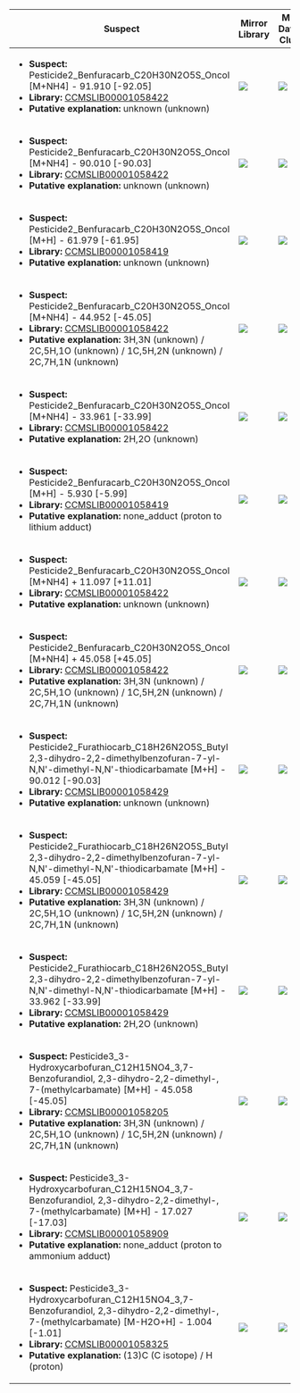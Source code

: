 | Suspect | Mirror Library | Mirror Dataset Cluster | Image |
| --- | --- | --- | --- |
| <ul><li><b>Suspect:</b> Pesticide2_Benfuracarb_C20H30N2O5S_Oncol [M+NH4] -  91.910 [-92.05]</li><li><b>Library:</b> [CCMSLIB00001058422](https://gnps.ucsd.edu/ProteoSAFe/gnpslibraryspectrum.jsp?SpectrumID=CCMSLIB00001058422)</li><li><b>Putative explanation:</b> unknown (unknown)</li></ul> | ![](https://metabolomics-usi.ucsd.edu/svg/mirror?usi1=mzspec:MSV000080604:Pesticide_Mix2_pos.mzXML:scan:3103&usi2=mzspec:GNPSLIBRARY:CCMSLIB00001058422&mz_min=50&mz_max=500) | ![](https://metabolomics-usi.ucsd.edu/svg/mirror?usi1=mzspec:MSV000080604:Pesticide_Mix2_pos.mzXML:scan:3103&usi2=mzspec:MSV000084314:MSV000080604.mgf:scan:3753&mz_min=50&mz_max=500) | [View USI](https://metabolomics-usi.ucsd.edu/svg/?usi=mzspec:MSV000080604:Pesticide_Mix2_pos.mzXML:scan:3103&mz_min=50&mz_max=500)| 
| <ul><li><b>Suspect:</b> Pesticide2_Benfuracarb_C20H30N2O5S_Oncol [M+NH4] -  90.010 [-90.03]</li><li><b>Library:</b> [CCMSLIB00001058422](https://gnps.ucsd.edu/ProteoSAFe/gnpslibraryspectrum.jsp?SpectrumID=CCMSLIB00001058422)</li><li><b>Putative explanation:</b> unknown (unknown)</li></ul> | ![](https://metabolomics-usi.ucsd.edu/svg/mirror?usi1=mzspec:MSV000080616:Pesticide_Mix2_pos_14k.mzXML:scan:3901&usi2=mzspec:GNPSLIBRARY:CCMSLIB00001058422&mz_min=50&mz_max=500) | ![](https://metabolomics-usi.ucsd.edu/svg/mirror?usi1=mzspec:MSV000080616:Pesticide_Mix2_pos_14k.mzXML:scan:3901&usi2=mzspec:MSV000084314:MSV000080616.mgf:scan:3808&mz_min=50&mz_max=500) | [View USI](https://metabolomics-usi.ucsd.edu/svg/?usi=mzspec:MSV000080616:Pesticide_Mix2_pos_14k.mzXML:scan:3901&mz_min=50&mz_max=500)| 
| <ul><li><b>Suspect:</b> Pesticide2_Benfuracarb_C20H30N2O5S_Oncol [M+H] -  61.979 [-61.95]</li><li><b>Library:</b> [CCMSLIB00001058419](https://gnps.ucsd.edu/ProteoSAFe/gnpslibraryspectrum.jsp?SpectrumID=CCMSLIB00001058419)</li><li><b>Putative explanation:</b> unknown (unknown)</li></ul> | ![](https://metabolomics-usi.ucsd.edu/svg/mirror?usi1=mzspec:MSV000080616:Pesticide_Mix2_pos_14k.mzXML:scan:3898&usi2=mzspec:GNPSLIBRARY:CCMSLIB00001058419&mz_min=50&mz_max=500) | ![](https://metabolomics-usi.ucsd.edu/svg/mirror?usi1=mzspec:MSV000080616:Pesticide_Mix2_pos_14k.mzXML:scan:3898&usi2=mzspec:MSV000084314:MSV000080616.mgf:scan:3738&mz_min=50&mz_max=500) | [View USI](https://metabolomics-usi.ucsd.edu/svg/?usi=mzspec:MSV000080616:Pesticide_Mix2_pos_14k.mzXML:scan:3898&mz_min=50&mz_max=500)| 
| <ul><li><b>Suspect:</b> Pesticide2_Benfuracarb_C20H30N2O5S_Oncol [M+NH4] -  44.952 [-45.05]</li><li><b>Library:</b> [CCMSLIB00001058422](https://gnps.ucsd.edu/ProteoSAFe/gnpslibraryspectrum.jsp?SpectrumID=CCMSLIB00001058422)</li><li><b>Putative explanation:</b> 3H,3N (unknown) / 2C,5H,1O (unknown) / 1C,5H,2N (unknown) / 2C,7H,1N (unknown)</li></ul> | ![](https://metabolomics-usi.ucsd.edu/svg/mirror?usi1=mzspec:MSV000080616:Pesticide_Mix2_pos_14k.mzXML:scan:3898&usi2=mzspec:GNPSLIBRARY:CCMSLIB00001058422&mz_min=50&mz_max=500) | ![](https://metabolomics-usi.ucsd.edu/svg/mirror?usi1=mzspec:MSV000080616:Pesticide_Mix2_pos_14k.mzXML:scan:3898&usi2=mzspec:MSV000084314:MSV000080616.mgf:scan:3808&mz_min=50&mz_max=500) | [View USI](https://metabolomics-usi.ucsd.edu/svg/?usi=mzspec:MSV000080616:Pesticide_Mix2_pos_14k.mzXML:scan:3898&mz_min=50&mz_max=500)| 
| <ul><li><b>Suspect:</b> Pesticide2_Benfuracarb_C20H30N2O5S_Oncol [M+NH4] -  33.961 [-33.99]</li><li><b>Library:</b> [CCMSLIB00001058422](https://gnps.ucsd.edu/ProteoSAFe/gnpslibraryspectrum.jsp?SpectrumID=CCMSLIB00001058422)</li><li><b>Putative explanation:</b> 2H,2O (unknown)</li></ul> | ![](https://metabolomics-usi.ucsd.edu/svg/mirror?usi1=mzspec:MSV000080616:Pesticide_Mix2_pos_14k.mzXML:scan:3645&usi2=mzspec:GNPSLIBRARY:CCMSLIB00001058422&mz_min=50&mz_max=500) | ![](https://metabolomics-usi.ucsd.edu/svg/mirror?usi1=mzspec:MSV000080616:Pesticide_Mix2_pos_14k.mzXML:scan:3645&usi2=mzspec:MSV000084314:MSV000080616.mgf:scan:3808&mz_min=50&mz_max=500) | [View USI](https://metabolomics-usi.ucsd.edu/svg/?usi=mzspec:MSV000080616:Pesticide_Mix2_pos_14k.mzXML:scan:3645&mz_min=50&mz_max=500)| 
| <ul><li><b>Suspect:</b> Pesticide2_Benfuracarb_C20H30N2O5S_Oncol [M+H] -   5.930 [-5.99]</li><li><b>Library:</b> [CCMSLIB00001058419](https://gnps.ucsd.edu/ProteoSAFe/gnpslibraryspectrum.jsp?SpectrumID=CCMSLIB00001058419)</li><li><b>Putative explanation:</b> none_adduct (proton to lithium adduct)</li></ul> | ![](https://metabolomics-usi.ucsd.edu/svg/mirror?usi1=mzspec:MSV000080616:Pesticide_Mix2_pos_14k.mzXML:scan:3637&usi2=mzspec:GNPSLIBRARY:CCMSLIB00001058419&mz_min=50&mz_max=500) | ![](https://metabolomics-usi.ucsd.edu/svg/mirror?usi1=mzspec:MSV000080616:Pesticide_Mix2_pos_14k.mzXML:scan:3637&usi2=mzspec:MSV000084314:MSV000080616.mgf:scan:3738&mz_min=50&mz_max=500) | [View USI](https://metabolomics-usi.ucsd.edu/svg/?usi=mzspec:MSV000080616:Pesticide_Mix2_pos_14k.mzXML:scan:3637&mz_min=50&mz_max=500)| 
| <ul><li><b>Suspect:</b> Pesticide2_Benfuracarb_C20H30N2O5S_Oncol [M+NH4] +  11.097 [+11.01]</li><li><b>Library:</b> [CCMSLIB00001058422](https://gnps.ucsd.edu/ProteoSAFe/gnpslibraryspectrum.jsp?SpectrumID=CCMSLIB00001058422)</li><li><b>Putative explanation:</b> unknown (unknown)</li></ul> | ![](https://metabolomics-usi.ucsd.edu/svg/mirror?usi1=mzspec:MSV000080604:Pesticide_Mix2_pos.mzXML:scan:2482&usi2=mzspec:GNPSLIBRARY:CCMSLIB00001058422&mz_min=50&mz_max=500) | ![](https://metabolomics-usi.ucsd.edu/svg/mirror?usi1=mzspec:MSV000080604:Pesticide_Mix2_pos.mzXML:scan:2482&usi2=mzspec:MSV000084314:MSV000080604.mgf:scan:3753&mz_min=50&mz_max=500) | [View USI](https://metabolomics-usi.ucsd.edu/svg/?usi=mzspec:MSV000080604:Pesticide_Mix2_pos.mzXML:scan:2482&mz_min=50&mz_max=500)| 
| <ul><li><b>Suspect:</b> Pesticide2_Benfuracarb_C20H30N2O5S_Oncol [M+NH4] +  45.058 [+45.05]</li><li><b>Library:</b> [CCMSLIB00001058422](https://gnps.ucsd.edu/ProteoSAFe/gnpslibraryspectrum.jsp?SpectrumID=CCMSLIB00001058422)</li><li><b>Putative explanation:</b> 3H,3N (unknown) / 2C,5H,1O (unknown) / 1C,5H,2N (unknown) / 2C,7H,1N (unknown)</li></ul> | ![](https://metabolomics-usi.ucsd.edu/svg/mirror?usi1=mzspec:MSV000080616:Pesticide_Mix2_pos_14k.mzXML:scan:3728&usi2=mzspec:GNPSLIBRARY:CCMSLIB00001058422&mz_min=50&mz_max=500) | ![](https://metabolomics-usi.ucsd.edu/svg/mirror?usi1=mzspec:MSV000080616:Pesticide_Mix2_pos_14k.mzXML:scan:3728&usi2=mzspec:MSV000084314:MSV000080616.mgf:scan:3808&mz_min=50&mz_max=500) | [View USI](https://metabolomics-usi.ucsd.edu/svg/?usi=mzspec:MSV000080616:Pesticide_Mix2_pos_14k.mzXML:scan:3728&mz_min=50&mz_max=500)| 
| <ul><li><b>Suspect:</b> Pesticide2_Furathiocarb_C18H26N2O5S_Butyl 2,3-dihydro-2,2-dimethylbenzofuran-7-yl-N,N'-dimethyl-N,N'-thiodicarbamate [M+H] -  90.012 [-90.03]</li><li><b>Library:</b> [CCMSLIB00001058429](https://gnps.ucsd.edu/ProteoSAFe/gnpslibraryspectrum.jsp?SpectrumID=CCMSLIB00001058429)</li><li><b>Putative explanation:</b> unknown (unknown)</li></ul> | ![](https://metabolomics-usi.ucsd.edu/svg/mirror?usi1=mzspec:MSV000080604:Pesticide_Mix2_pos.mzXML:scan:2655&usi2=mzspec:GNPSLIBRARY:CCMSLIB00001058429&mz_min=50&mz_max=500) | ![](https://metabolomics-usi.ucsd.edu/svg/mirror?usi1=mzspec:MSV000080604:Pesticide_Mix2_pos.mzXML:scan:2655&usi2=mzspec:MSV000084314:MSV000080604.mgf:scan:3537&mz_min=50&mz_max=500) | [View USI](https://metabolomics-usi.ucsd.edu/svg/?usi=mzspec:MSV000080604:Pesticide_Mix2_pos.mzXML:scan:2655&mz_min=50&mz_max=500)| 
| <ul><li><b>Suspect:</b> Pesticide2_Furathiocarb_C18H26N2O5S_Butyl 2,3-dihydro-2,2-dimethylbenzofuran-7-yl-N,N'-dimethyl-N,N'-thiodicarbamate [M+H] -  45.059 [-45.05]</li><li><b>Library:</b> [CCMSLIB00001058429](https://gnps.ucsd.edu/ProteoSAFe/gnpslibraryspectrum.jsp?SpectrumID=CCMSLIB00001058429)</li><li><b>Putative explanation:</b> 3H,3N (unknown) / 2C,5H,1O (unknown) / 1C,5H,2N (unknown) / 2C,7H,1N (unknown)</li></ul> | ![](https://metabolomics-usi.ucsd.edu/svg/mirror?usi1=mzspec:MSV000080616:Pesticide_Mix2_pos_14k.mzXML:scan:3700&usi2=mzspec:GNPSLIBRARY:CCMSLIB00001058429&mz_min=50&mz_max=500) | ![](https://metabolomics-usi.ucsd.edu/svg/mirror?usi1=mzspec:MSV000080616:Pesticide_Mix2_pos_14k.mzXML:scan:3700&usi2=mzspec:MSV000084314:MSV000080616.mgf:scan:3590&mz_min=50&mz_max=500) | [View USI](https://metabolomics-usi.ucsd.edu/svg/?usi=mzspec:MSV000080616:Pesticide_Mix2_pos_14k.mzXML:scan:3700&mz_min=50&mz_max=500)| 
| <ul><li><b>Suspect:</b> Pesticide2_Furathiocarb_C18H26N2O5S_Butyl 2,3-dihydro-2,2-dimethylbenzofuran-7-yl-N,N'-dimethyl-N,N'-thiodicarbamate [M+H] -  33.962 [-33.99]</li><li><b>Library:</b> [CCMSLIB00001058429](https://gnps.ucsd.edu/ProteoSAFe/gnpslibraryspectrum.jsp?SpectrumID=CCMSLIB00001058429)</li><li><b>Putative explanation:</b> 2H,2O (unknown)</li></ul> | ![](https://metabolomics-usi.ucsd.edu/svg/mirror?usi1=mzspec:MSV000080604:Pesticide_Mix2_pos.mzXML:scan:2482&usi2=mzspec:GNPSLIBRARY:CCMSLIB00001058429&mz_min=50&mz_max=500) | ![](https://metabolomics-usi.ucsd.edu/svg/mirror?usi1=mzspec:MSV000080604:Pesticide_Mix2_pos.mzXML:scan:2482&usi2=mzspec:MSV000084314:MSV000080604.mgf:scan:3537&mz_min=50&mz_max=500) | [View USI](https://metabolomics-usi.ucsd.edu/svg/?usi=mzspec:MSV000080604:Pesticide_Mix2_pos.mzXML:scan:2482&mz_min=50&mz_max=500)| 
| <ul><li><b>Suspect:</b> Pesticide3_3-Hydroxycarbofuran_C12H15NO4_3,7-Benzofurandiol, 2,3-dihydro-2,2-dimethyl-, 7-(methylcarbamate) [M+H] -  45.058 [-45.05]</li><li><b>Library:</b> [CCMSLIB00001058205](https://gnps.ucsd.edu/ProteoSAFe/gnpslibraryspectrum.jsp?SpectrumID=CCMSLIB00001058205)</li><li><b>Putative explanation:</b> 3H,3N (unknown) / 2C,5H,1O (unknown) / 1C,5H,2N (unknown) / 2C,7H,1N (unknown)</li></ul> | ![](https://metabolomics-usi.ucsd.edu/svg/mirror?usi1=mzspec:MSV000080616:Pesticide_Mix3_Pos_14k.mzXML:scan:1332&usi2=mzspec:GNPSLIBRARY:CCMSLIB00001058205&mz_min=50&mz_max=500) | ![](https://metabolomics-usi.ucsd.edu/svg/mirror?usi1=mzspec:MSV000080616:Pesticide_Mix3_Pos_14k.mzXML:scan:1332&usi2=mzspec:MSV000084314:MSV000080616.mgf:scan:1047&mz_min=50&mz_max=500) | [View USI](https://metabolomics-usi.ucsd.edu/svg/?usi=mzspec:MSV000080616:Pesticide_Mix3_Pos_14k.mzXML:scan:1332&mz_min=50&mz_max=500)| 
| <ul><li><b>Suspect:</b> Pesticide3_3-Hydroxycarbofuran_C12H15NO4_3,7-Benzofurandiol, 2,3-dihydro-2,2-dimethyl-, 7-(methylcarbamate) [M+H] -  17.027 [-17.03]</li><li><b>Library:</b> [CCMSLIB00001058909](https://gnps.ucsd.edu/ProteoSAFe/gnpslibraryspectrum.jsp?SpectrumID=CCMSLIB00001058909)</li><li><b>Putative explanation:</b> none_adduct (proton to ammonium adduct)</li></ul> | ![](https://metabolomics-usi.ucsd.edu/svg/mirror?usi1=mzspec:MSV000080604:Pesticide_Mix3_pos.mzXML:scan:980&usi2=mzspec:GNPSLIBRARY:CCMSLIB00001058909&mz_min=50&mz_max=500) | ![](https://metabolomics-usi.ucsd.edu/svg/mirror?usi1=mzspec:MSV000080604:Pesticide_Mix3_pos.mzXML:scan:980&usi2=mzspec:MSV000084314:MSV000080604.mgf:scan:332&mz_min=50&mz_max=500) | [View USI](https://metabolomics-usi.ucsd.edu/svg/?usi=mzspec:MSV000080604:Pesticide_Mix3_pos.mzXML:scan:980&mz_min=50&mz_max=500)| 
| <ul><li><b>Suspect:</b> Pesticide3_3-Hydroxycarbofuran_C12H15NO4_3,7-Benzofurandiol, 2,3-dihydro-2,2-dimethyl-, 7-(methylcarbamate) [M-H2O+H] -   1.004 [-1.01]</li><li><b>Library:</b> [CCMSLIB00001058325](https://gnps.ucsd.edu/ProteoSAFe/gnpslibraryspectrum.jsp?SpectrumID=CCMSLIB00001058325)</li><li><b>Putative explanation:</b> (13)C (C isotope) / H (proton)</li></ul> | ![](https://metabolomics-usi.ucsd.edu/svg/mirror?usi1=mzspec:MSV000080616:Pesticide_Mix3_Pos_14k.mzXML:scan:1121&usi2=mzspec:GNPSLIBRARY:CCMSLIB00001058325&mz_min=50&mz_max=500) | ![](https://metabolomics-usi.ucsd.edu/svg/mirror?usi1=mzspec:MSV000080616:Pesticide_Mix3_Pos_14k.mzXML:scan:1121&usi2=mzspec:MSV000084314:MSV000080616.mgf:scan:486&mz_min=50&mz_max=500) | [View USI](https://metabolomics-usi.ucsd.edu/svg/?usi=mzspec:MSV000080616:Pesticide_Mix3_Pos_14k.mzXML:scan:1121&mz_min=50&mz_max=500)| 